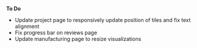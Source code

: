 **To Do**

* Update project page to responsively update position of tiles and fix text alignment
* Fix progress bar on reviews page
* Update manufacturing page to resize visualizations

